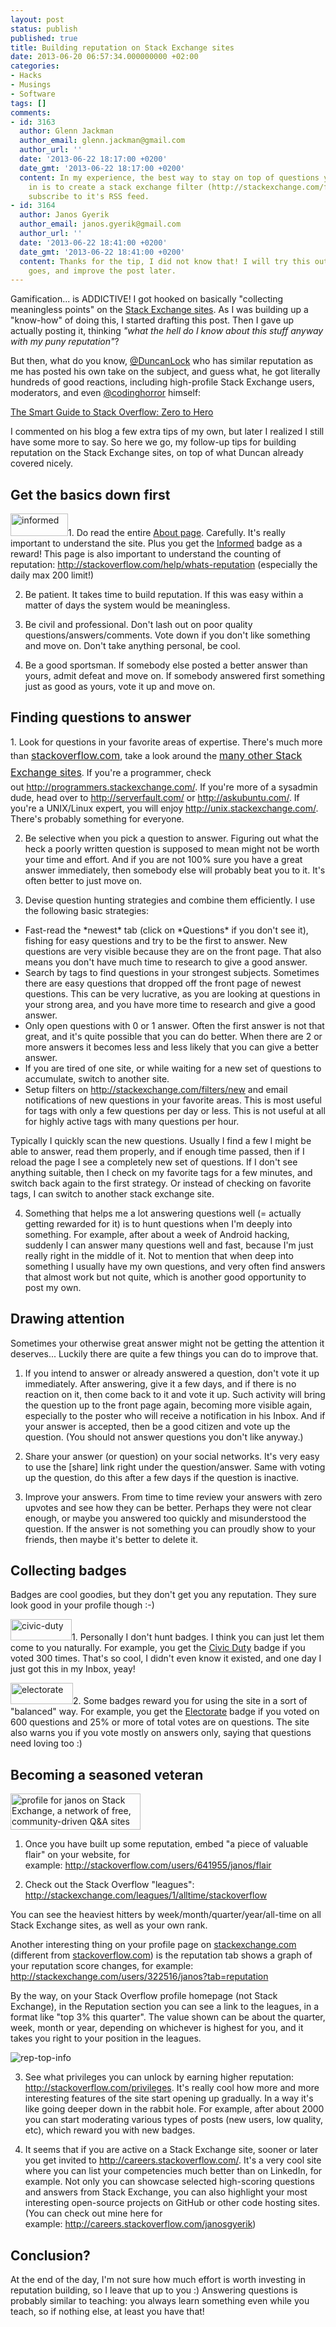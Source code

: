 ```yaml
---
layout: post
status: publish
published: true
title: Building reputation on Stack Exchange sites
date: 2013-06-20 06:57:34.000000000 +02:00
categories:
- Hacks
- Musings
- Software
tags: []
comments:
- id: 3163
  author: Glenn Jackman
  author_email: glenn.jackman@gmail.com
  author_url: ''
  date: '2013-06-22 18:17:00 +0200'
  date_gmt: '2013-06-22 18:17:00 +0200'
  content: In my experience, the best way to stay on top of questions you're interested
    in is to create a stack exchange filter (http://stackexchange.com/filters) and
    subscribe to it's RSS feed.
- id: 3164
  author: Janos Gyerik
  author_email: janos.gyerik@gmail.com
  author_url: ''
  date: '2013-06-22 18:41:00 +0200'
  date_gmt: '2013-06-22 18:41:00 +0200'
  content: Thanks for the tip, I did not know that! I will try this out, see how it
    goes, and improve the post later.
---
```

Gamification... is ADDICTIVE! I got hooked on basically "collecting meaningless points" on the <a href="http://stackexchange.com/sites">Stack Exchange sites</a>. As I was building up a "know-how" of doing this, I started drafting this post. Then I gave up actually posting it, thinking *"what the hell do I know about this stuff anyway with my puny reputation"*?

But then, what do you know, <a href="http://twitter.com/DuncanLock">@DuncanLock</a> who has similar reputation as me has posted his own take on the subject, and guess what, he got literally hundreds of good reactions, including high-profile Stack Exchange users, moderators, and even <a href="http://twitter.com/codinghorror">@codinghorror</a> himself:

<a href="http://duncanlock.net/blog/2013/06/14/the-smart-guide-to-stack-overflow-zero-to-hero/">The Smart Guide to Stack Overflow: Zero to Hero</a>

I commented on his blog a few extra tips of my own, but later I realized I still have some more to say. So here we go, my follow-up tips for building reputation on the Stack Exchange sites, on top of what Duncan already covered nicely.
<h2>Get the basics down first</h2>
<a href="http://stackoverflow.com/help/badges/2600/informed"><img class="alignright size-full wp-image-1005" alt="informed" src="http://www.janosgyerik.com/wp-content/uploads/2013/06/informed.png" width="92" height="36" /></a>1. Do read the entire <a href="http://stackoverflow.com/about">About page</a>. Carefully. It's really important to understand the site. Plus you get the <a href="http://stackoverflow.com/help/badges/2600/informed">Informed</a> badge as a reward! This page is also important to understand the counting of reputation: <a href="http://stackoverflow.com/help/whats-reputation">http://stackoverflow.com/help/whats-reputation</a> (especially the daily max 200 limit!)

2. Be patient. It takes time to build reputation. If this was easy within a matter of days the system would be meaningless.

3. Be civil and professional. Don't lash out on poor quality questions/answers/comments. Vote down if you don't like something and move on. Don't take anything personal, be cool.

4. Be a good sportsman. If somebody else posted a better answer than yours, admit defeat and move on. If somebody answered first something just as good as yours, vote it up and move on.
<h2>Finding questions to answer</h2>
1. Look for questions in your favorite areas of expertise. There's much more than <a style="line-height: 1.714285714; font-size: 1rem;" href="http://stackoverflow.com/">stackoverflow.com</a>, take a look around the <a style="line-height: 1.714285714; font-size: 1rem;" href="http://stackexchange.com/sites">many other Stack Exchange sites</a>. If you're a programmer, check out <a href="http://programmers.stackexchange.com/">http://programmers.stackexchange.com/</a>. If you're more of a sysadmin dude, head over to <a href="http://serverfault.com/">http://serverfault.com/</a> or <a href="http://askubuntu.com/">http://askubuntu.com/</a>. If you're a UNIX/Linux expert, you will enjoy <a href="http://unix.stackexchange.com/">http://unix.stackexchange.com/</a>. There's probably something for everyone.

2. Be selective when you pick a question to answer. Figuring out what the heck a poorly written question is supposed to mean might not be worth your time and effort. And if you are not 100% sure you have a great answer immediately, then somebody else will probably beat you to it. It's often better to just move on.

3. Devise question hunting strategies and combine them efficiently. I use the following basic strategies:
<ul>
	<li>Fast-read the *newest* tab (click on *Questions* if you don't see it), fishing for easy questions and try to be the first to answer. New questions are very visible because they are on the front page. That also means you don't have much time to research to give a good answer.</li>
	<li>Search by tags to find questions in your strongest subjects. Sometimes there are easy questions that dropped off the front page of newest questions. This can be very lucrative, as you are looking at questions in your strong area, and you have more time to research and give a good answer.</li>
	<li>Only open questions with 0 or 1 answer. Often the first answer is not that great, and it's quite possible that you can do better. When there are 2 or more answers it becomes less and less likely that you can give a better answer.</li>
	<li>If you are tired of one site, or while waiting for a new set of questions to accumulate, switch to another site.</li>
	<li>Setup filters on <a href="http://stackexchange.com/filters/new">http://stackexchange.com/filters/new</a> and email notifications of new questions in your favorite areas. This is most useful for tags with only a few questions per day or less. This is not useful at all for highly active tags with many questions per hour.</li>
</ul>
Typically I quickly scan the new questions. Usually I find a few I might be able to answer, read them properly, and if enough time passed, then if I reload the page I see a completely new set of questions. If I don't see anything suitable, then I check on my favorite tags for a few minutes, and switch back again to the first strategy. Or instead of checking on favorite tags, I can switch to another stack exchange site.

4. Something that helps me a lot answering questions well (= actually getting rewarded for it) is to hunt questions when I'm deeply into something. For example, after about a week of Android hacking, suddenly I can answer many questions well and fast, because I'm just really right in the middle of it. Not to mention that when deep into something I usually have my own questions, and very often find answers that almost work but not quite, which is another good opportunity to post my own.
<h2>Drawing attention</h2>
Sometimes your otherwise great answer might not be getting the attention it deserves... Luckily there are quite a few things you can do to improve that.

1. If you intend to answer or already answered a question, don't vote it up immediately. After answering, give it a few days, and if there is no reaction on it, then come back to it and vote it up. Such activity will bring the question up to the front page again, becoming more visible again, especially to the poster who will receive a notification in his Inbox. And if your answer is accepted, then be a good citizen and vote up the question. (You should not answer questions you don't like anyway.)

2. Share your answer (or question) on your social networks. It's very easy to use the [share] link right under the question/answer. Same with voting up the question, do this after a few days if the question is inactive.

3. Improve your answers. From time to time review your answers with zero upvotes and see how they can be better. Perhaps they were not clear enough, or maybe you answered too quickly and misunderstood the question. If the answer is not something you can proudly show to your friends, then maybe it's better to delete it.
<h2>Collecting badges</h2>
Badges are cool goodies, but they don't get you any reputation. They sure look good in your profile though :-)

<a href="http://stackoverflow.com/help/badges/32/civic-duty"><img class="alignright size-full wp-image-1007" alt="civic-duty" src="http://www.janosgyerik.com/wp-content/uploads/2013/06/civic-duty.png" width="98" height="34" /></a>1. Personally I don't hunt badges. I think you can just let them come to you naturally. For example, you get the <a href="http://stackoverflow.com/help/badges/32/civic-duty">Civic Duty</a> badge if you voted 300 times. That's so cool, I didn't even know it existed, and one day I just got this in my Inbox, yeay!

<a href="http://stackoverflow.com/help/badges/155/electorate"><img class="alignright size-full wp-image-1008" alt="electorate" src="http://www.janosgyerik.com/wp-content/uploads/2013/06/electorate.png" width="100" height="34" /></a>2. Some badges reward you for using the site in a sort of "balanced" way. For example, you get the <a href="http://stackoverflow.com/help/badges/155/electorate">Electorate</a> badge if you voted on 600 questions and 25% or more of total votes are on questions. The site also warns you if you vote mostly on answers only, saying that questions need loving too :)
<h2>Becoming a seasoned veteran</h2>
<a href="http://stackexchange.com/users/322516"><img class="alignright" title="profile for janos on Stack Exchange, a network of free, community-driven Q&amp;A sites" alt="profile for janos on Stack Exchange, a network of free, community-driven Q&amp;A sites" src="http://stackexchange.com/users/flair/322516.png" width="208" height="58" /></a>

1. Once you have built up some reputation, embed "a piece of valuable flair" on your website, for example: <a href="http://stackoverflow.com/users/641955/janos/flair">http://stackoverflow.com/users/641955/janos/flair</a>

2. Check out the Stack Overflow "leagues":
<a href="http://stackexchange.com/leagues/1/alltime/stackoverflow">http://stackexchange.com/leagues/1/alltime/stackoverflow</a>

You can see the heaviest hitters by week/month/quarter/year/all-time on all Stack Exchange sites, as well as your own rank.

Another interesting thing on your profile page on <a href="stackexchange.com">stackexchange.com</a> (different from <a href="stackoverflow.com">stackoverflow.com</a>) is the reputation tab shows a graph of your reputation score changes, for example:
<a href="http://stackexchange.com/users/322516/janos?tab=reputation">http://stackexchange.com/users/322516/janos?tab=reputation</a>

By the way, on your Stack Overflow profile homepage (not Stack Exchange), in the Reputation section you can see a link to the leagues, in a format like "top 3% this quarter". The value shown can be about the quarter, week, month or year, depending on whichever is highest for you, and it takes you right to your position in the leagues.

<img class="wp-image-1010 aligncenter" alt="rep-top-info" src="http://www.janosgyerik.com/wp-content/uploads/2013/06/rep-top-info.png" />

3. See what privileges you can unlock by earning higher reputation:
<a href="http://stackoverflow.com/privileges">http://stackoverflow.com/privileges</a>. It's really cool how more and more interesting features of the site start opening up gradually. In a way it's like going deeper down in the rabbit hole. For example, after about 2000 you can start moderating various types of posts (new users, low quality, etc), which reward you with new badges.

4. It seems that if you are active on a Stack Exchange site, sooner or later you get invited to <a href="http://careers.stackoverflow.com/">http://careers.stackoverflow.com/</a>. It's a very cool site where you can list your competencies much better than on LinkedIn, for example. Not only you can showcase selected high-scoring questions and answers from Stack Exchange, you can also highlight your most interesting open-source projects on GitHub or other code hosting sites. (You can check out mine here for example: <a href="http://careers.stackoverflow.com/janosgyerik">http://careers.stackoverflow.com/janosgyerik</a>)
<h2>Conclusion?</h2>
At the end of the day, I'm not sure how much effort is worth investing in reputation building, so I leave that up to you :) Answering questions is probably similar to teaching: you always learn something even while you teach, so if nothing else, at least you have that!
